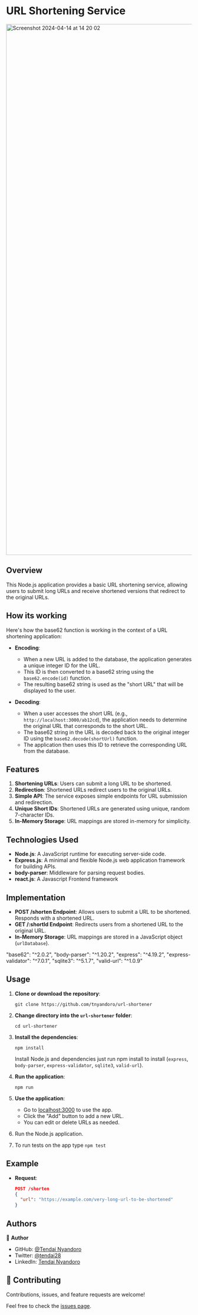 # URL Shortening Service

<img width="1440" alt="Screenshot 2024-04-14 at 14 20 02" src="https://github.com/tnyandoro/url-shortener/assets/30318155/33d1b697-accd-4e9b-a30e-ae811efb147c">

## Overview

This Node.js application provides a basic URL shortening service, allowing users to submit long URLs and receive shortened versions that redirect to the original URLs.

## How its working 

Here's how the base62 function is working in the context of a URL shortening application:

- **Encoding**:
  - When a new URL is added to the database, the application generates a unique integer ID for the URL.
  - This ID is then converted to a base62 string using the `base62.encode(id)` function.
  - The resulting base62 string is used as the "short URL" that will be displayed to the user.

- **Decoding**:
  - When a user accesses the short URL (e.g., `http://localhost:3000/ab12cd`), the application needs to determine the original URL that corresponds to the short URL.
  - The base62 string in the URL is decoded back to the original integer ID using the `base62.decode(shortUrl)` function.
  - The application then uses this ID to retrieve the corresponding URL from the database.

## Features

1. **Shortening URLs**: Users can submit a long URL to be shortened.
2. **Redirection**: Shortened URLs redirect users to the original URLs.
3. **Simple API**: The service exposes simple endpoints for URL submission and redirection.
4. **Unique Short IDs**: Shortened URLs are generated using unique, random 7-character IDs.
5. **In-Memory Storage**: URL mappings are stored in-memory for simplicity.

## Technologies Used

- **Node.js**: A JavaScript runtime for executing server-side code.
- **Express.js**: A minimal and flexible Node.js web application framework for building APIs.
- **body-parser**: Middleware for parsing request bodies.
- **react.js**: A Javascript Frontend framework

## Implementation

- **POST /shorten Endpoint**: Allows users to submit a URL to be shortened. Responds with a shortened URL.
- **GET /:shortId Endpoint**: Redirects users from a shortened URL to the original URL.
- **In-Memory Storage**: URL mappings are stored in a JavaScript object (`urlDatabase`).

"base62": "^2.0.2",
    "body-parser": "^1.20.2",
    "express": "^4.19.2",
    "express-validator": "^7.0.1",
    "sqlite3": "^5.1.7",
    "valid-url": "^1.0.9"

## Usage

1. **Clone or download the repository**:

   ```shell
   git clone https://github.com/tnyandoro/url-shortener
   ```

2. **Change directory into the `url-shortener` folder**:

   ```shell
   cd url-shortener
   ```

3. **Install the dependencies**:

   ```shell
   npm install
   ```

   Install Node.js and dependencies just run npm install to install (`express`, `body-parser`, `express-validator`, `sqlite3`, `valid-url`).

4. **Run the application**:

   ```shell
   npm run
   ```

5. **Use the application**:
   - Go to [localhost:3000](http://localhost:3000) to use the app.
   - Click the "Add" button to add a new URL.
   - You can edit or delete URLs as needed.
6. Run the Node.js application.
7. To run tests on the app type `npm test`

## Example

- **Request**:

  ```json
  POST /shorten
  {
    "url": "https://example.com/very-long-url-to-be-shortened"
  }

## Authors

👤 **Author**

- GitHub: [@Tendai Nyandoro](https://github.com/tnyandoro)
- Twitter: [@tendai28](https://twitter.com/tendai28)
- LinkedIn: [Tendai Nyandoro](https://www.linkedin.com/in/tendai-nyandoro-a8060826/)

## 🤝 Contributing

Contributions, issues, and feature requests are welcome!

Feel free to check the [issues page](https://github.com/tnyandoro/url-shortener).
